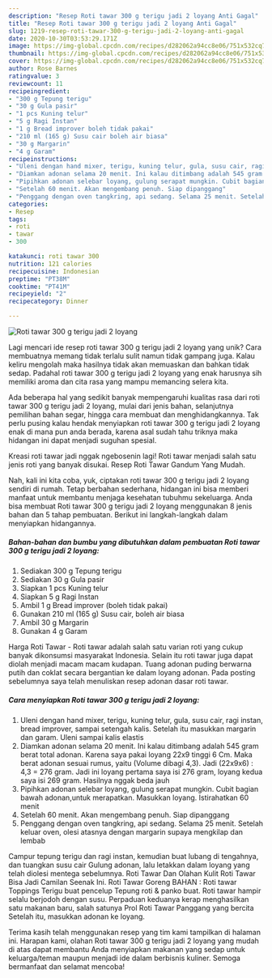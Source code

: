 ```yaml
---
description: "Resep Roti tawar 300 g terigu jadi 2 loyang Anti Gagal"
title: "Resep Roti tawar 300 g terigu jadi 2 loyang Anti Gagal"
slug: 1219-resep-roti-tawar-300-g-terigu-jadi-2-loyang-anti-gagal
date: 2020-10-30T03:53:29.171Z
image: https://img-global.cpcdn.com/recipes/d282062a94cc8e06/751x532cq70/roti-tawar-300-g-terigu-jadi-2-loyang-foto-resep-utama.jpg
thumbnail: https://img-global.cpcdn.com/recipes/d282062a94cc8e06/751x532cq70/roti-tawar-300-g-terigu-jadi-2-loyang-foto-resep-utama.jpg
cover: https://img-global.cpcdn.com/recipes/d282062a94cc8e06/751x532cq70/roti-tawar-300-g-terigu-jadi-2-loyang-foto-resep-utama.jpg
author: Rose Barnes
ratingvalue: 3
reviewcount: 11
recipeingredient:
- "300 g Tepung terigu"
- "30 g Gula pasir"
- "1 pcs Kuning telur"
- "5 g Ragi Instan"
- "1 g Bread improver boleh tidak pakai"
- "210 ml (165 g) Susu cair boleh air biasa"
- "30 g Margarin"
- "4 g Garam"
recipeinstructions:
- "Uleni dengan hand mixer, terigu, kuning telur, gula, susu cair, ragi instan, bread improver, sampai setengah kalis. Setelah itu masukkan margarin dan garam. Uleni sampai kalis elastis"
- "Diamkan adonan selama 20 menit. Ini kalau ditimbang adalah 545 gram berat total adonan. Karena saya pakai loyang 22x9 tinggi 6 Cm. Maka berat adonan sesuai rumus, yaitu (Volume dibagi 4,3). Jadi (22x9x6) : 4,3 = 276 gram. Jadi ini loyang pertama saya isi 276 gram, loyang kedua saya isi 269 gram. Hasilnya nggak beda jauh"
- "Pipihkan adonan selebar loyang, gulung serapat mungkin. Cubit bagian bawah adonan,untuk merapatkan. Masukkan loyang. Istirahatkan 60 menit"
- "Setelah 60 menit. Akan mengembang penuh. Siap dipanggang"
- "Penggang dengan oven tangkring, api sedang. Selama 25 menit. Setelah keluar oven, olesi atasnya dengan margarin supaya mengkilap dan lembab"
categories:
- Resep
tags:
- roti
- tawar
- 300

katakunci: roti tawar 300 
nutrition: 121 calories
recipecuisine: Indonesian
preptime: "PT38M"
cooktime: "PT41M"
recipeyield: "2"
recipecategory: Dinner

---
```



![Roti tawar 300 g terigu jadi 2 loyang](https://img-global.cpcdn.com/recipes/d282062a94cc8e06/751x532cq70/roti-tawar-300-g-terigu-jadi-2-loyang-foto-resep-utama.jpg)

Lagi mencari ide resep roti tawar 300 g terigu jadi 2 loyang yang unik? Cara membuatnya memang tidak terlalu sulit namun tidak gampang juga. Kalau keliru mengolah maka hasilnya tidak akan memuaskan dan bahkan tidak sedap. Padahal roti tawar 300 g terigu jadi 2 loyang yang enak harusnya sih memiliki aroma dan cita rasa yang mampu memancing selera kita.

Ada beberapa hal yang sedikit banyak mempengaruhi kualitas rasa dari roti tawar 300 g terigu jadi 2 loyang, mulai dari jenis bahan, selanjutnya pemilihan bahan segar, hingga cara membuat dan menghidangkannya. Tak perlu pusing kalau hendak menyiapkan roti tawar 300 g terigu jadi 2 loyang enak di mana pun anda berada, karena asal sudah tahu triknya maka hidangan ini dapat menjadi suguhan spesial.

Kreasi roti tawar jadi nggak ngebosenin lagi! Roti tawar menjadi salah satu jenis roti yang banyak disukai. Resep Roti Tawar Gandum Yang Mudah.


Nah, kali ini kita coba, yuk, ciptakan roti tawar 300 g terigu jadi 2 loyang sendiri di rumah. Tetap berbahan sederhana, hidangan ini bisa memberi manfaat untuk membantu menjaga kesehatan tubuhmu sekeluarga. Anda bisa membuat Roti tawar 300 g terigu jadi 2 loyang menggunakan 8 jenis bahan dan 5 tahap pembuatan. Berikut ini langkah-langkah dalam menyiapkan hidangannya.

<!--inarticleads1-->

##### Bahan-bahan dan bumbu yang dibutuhkan dalam pembuatan Roti tawar 300 g terigu jadi 2 loyang:

1. Sediakan 300 g Tepung terigu
1. Sediakan 30 g Gula pasir
1. Siapkan 1 pcs Kuning telur
1. Siapkan 5 g Ragi Instan
1. Ambil 1 g Bread improver (boleh tidak pakai)
1. Gunakan 210 ml (165 g) Susu cair, boleh air biasa
1. Ambil 30 g Margarin
1. Gunakan 4 g Garam


Harga Roti Tawar - Roti tawar adalah salah satu varian roti yang cukup banyak dikonsumsi masyarakat Indonesia. Selain itu roti tawar juga dapat diolah menjadi macam macam kudapan. Tuang adonan puding berwarna putih dan coklat secara bergantian ke dalam loyang adonan. Pada posting sebelumnya saya telah menuliskan resep adonan dasar roti tawar. 

<!--inarticleads2-->

##### Cara menyiapkan Roti tawar 300 g terigu jadi 2 loyang:

1. Uleni dengan hand mixer, terigu, kuning telur, gula, susu cair, ragi instan, bread improver, sampai setengah kalis. Setelah itu masukkan margarin dan garam. Uleni sampai kalis elastis
1. Diamkan adonan selama 20 menit. Ini kalau ditimbang adalah 545 gram berat total adonan. Karena saya pakai loyang 22x9 tinggi 6 Cm. Maka berat adonan sesuai rumus, yaitu (Volume dibagi 4,3). Jadi (22x9x6) : 4,3 = 276 gram. Jadi ini loyang pertama saya isi 276 gram, loyang kedua saya isi 269 gram. Hasilnya nggak beda jauh
1. Pipihkan adonan selebar loyang, gulung serapat mungkin. Cubit bagian bawah adonan,untuk merapatkan. Masukkan loyang. Istirahatkan 60 menit
1. Setelah 60 menit. Akan mengembang penuh. Siap dipanggang
1. Penggang dengan oven tangkring, api sedang. Selama 25 menit. Setelah keluar oven, olesi atasnya dengan margarin supaya mengkilap dan lembab


Campur tepung terigu dan ragi instan, kemudian buat lubang di tengahnya, dan tuangkan susu cair Gulung adonan, lalu letakkan dalam loyang yang telah diolesi mentega sebelumnya. Roti Tawar Dan Olahan Kulit Roti Tawar Bisa Jadi Camilan Seenak Ini. Roti Tawar Goreng BAHAN : Roti tawar Toppings Terigu buat pencelup Tepung roti &amp; panko buat. Roti tawar hampir selalu berjodoh dengan susu. Perpaduan keduanya kerap menghasilkan satu makanan baru, salah satunya Prol Roti Tawar Panggang yang bercita Setelah itu, masukkan adonan ke loyang. 

Terima kasih telah menggunakan resep yang tim kami tampilkan di halaman ini. Harapan kami, olahan Roti tawar 300 g terigu jadi 2 loyang yang mudah di atas dapat membantu Anda menyiapkan makanan yang sedap untuk keluarga/teman maupun menjadi ide dalam berbisnis kuliner. Semoga bermanfaat dan selamat mencoba!
